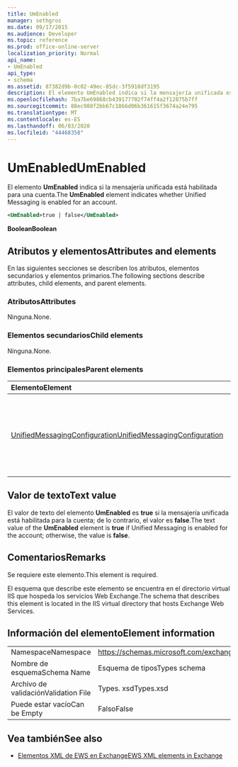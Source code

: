 ```yaml
---
title: UmEnabled
manager: sethgros
ms.date: 09/17/2015
ms.audience: Developer
ms.topic: reference
ms.prod: office-online-server
localization_priority: Normal
api_name:
- UmEnabled
api_type:
- schema
ms.assetid: 87382d9b-0c02-49ec-85dc-3f5918df3195
description: El elemento UmEnabled indica si la mensajería unificada está habilitada para una cuenta.
ms.openlocfilehash: 7ba7be69868cb439177702f74ff4a2f12875b7ff
ms.sourcegitcommit: 88ec988f2bb67c1866d06b361615f3674a24e795
ms.translationtype: MT
ms.contentlocale: es-ES
ms.lasthandoff: 06/03/2020
ms.locfileid: "44468358"
---
```

# <a name="umenabled"></a><span data-ttu-id="29e9e-103">UmEnabled</span><span class="sxs-lookup"><span data-stu-id="29e9e-103">UmEnabled</span></span>

<span data-ttu-id="29e9e-104">El elemento **UmEnabled** indica si la mensajería unificada está habilitada para una cuenta.</span><span class="sxs-lookup"><span data-stu-id="29e9e-104">The **UmEnabled** element indicates whether Unified Messaging is enabled for an account.</span></span> 
  
```XML
<UmEnabled>true | false</UmEnabled>
```

 <span data-ttu-id="29e9e-105">**Boolean**</span><span class="sxs-lookup"><span data-stu-id="29e9e-105">**Boolean**</span></span>
## <a name="attributes-and-elements"></a><span data-ttu-id="29e9e-106">Atributos y elementos</span><span class="sxs-lookup"><span data-stu-id="29e9e-106">Attributes and elements</span></span>

<span data-ttu-id="29e9e-107">En las siguientes secciones se describen los atributos, elementos secundarios y elementos primarios.</span><span class="sxs-lookup"><span data-stu-id="29e9e-107">The following sections describe attributes, child elements, and parent elements.</span></span>
  
### <a name="attributes"></a><span data-ttu-id="29e9e-108">Atributos</span><span class="sxs-lookup"><span data-stu-id="29e9e-108">Attributes</span></span>

<span data-ttu-id="29e9e-109">Ninguna.</span><span class="sxs-lookup"><span data-stu-id="29e9e-109">None.</span></span>
  
### <a name="child-elements"></a><span data-ttu-id="29e9e-110">Elementos secundarios</span><span class="sxs-lookup"><span data-stu-id="29e9e-110">Child elements</span></span>

<span data-ttu-id="29e9e-111">Ninguna.</span><span class="sxs-lookup"><span data-stu-id="29e9e-111">None.</span></span>
  
### <a name="parent-elements"></a><span data-ttu-id="29e9e-112">Elementos principales</span><span class="sxs-lookup"><span data-stu-id="29e9e-112">Parent elements</span></span>

|<span data-ttu-id="29e9e-113">**Elemento**</span><span class="sxs-lookup"><span data-stu-id="29e9e-113">**Element**</span></span>|<span data-ttu-id="29e9e-114">**Descripción**</span><span class="sxs-lookup"><span data-stu-id="29e9e-114">**Description**</span></span>|
|:-----|:-----|
|[<span data-ttu-id="29e9e-115">UnifiedMessagingConfiguration</span><span class="sxs-lookup"><span data-stu-id="29e9e-115">UnifiedMessagingConfiguration</span></span>](unifiedmessagingconfiguration.md) <br/> |<span data-ttu-id="29e9e-116">Contiene información de configuración del servicio para el servicio de mensajería unificada.</span><span class="sxs-lookup"><span data-stu-id="29e9e-116">Contains service configuration information for the Unified Messaging service.</span></span>  <br/> |
   
## <a name="text-value"></a><span data-ttu-id="29e9e-117">Valor de texto</span><span class="sxs-lookup"><span data-stu-id="29e9e-117">Text value</span></span>

<span data-ttu-id="29e9e-118">El valor de texto del elemento **UmEnabled** es **true** si la mensajería unificada está habilitada para la cuenta; de lo contrario, el valor es **false**.</span><span class="sxs-lookup"><span data-stu-id="29e9e-118">The text value of the **UmEnabled** element is **true** if Unified Messaging is enabled for the account; otherwise, the value is **false**.</span></span>
  
## <a name="remarks"></a><span data-ttu-id="29e9e-119">Comentarios</span><span class="sxs-lookup"><span data-stu-id="29e9e-119">Remarks</span></span>

<span data-ttu-id="29e9e-120">Se requiere este elemento.</span><span class="sxs-lookup"><span data-stu-id="29e9e-120">This element is required.</span></span>
  
<span data-ttu-id="29e9e-121">El esquema que describe este elemento se encuentra en el directorio virtual IIS que hospeda los servicios Web Exchange.</span><span class="sxs-lookup"><span data-stu-id="29e9e-121">The schema that describes this element is located in the IIS virtual directory that hosts Exchange Web Services.</span></span>
  
## <a name="element-information"></a><span data-ttu-id="29e9e-122">Información del elemento</span><span class="sxs-lookup"><span data-stu-id="29e9e-122">Element information</span></span>

|||
|:-----|:-----|
|<span data-ttu-id="29e9e-123">Namespace</span><span class="sxs-lookup"><span data-stu-id="29e9e-123">Namespace</span></span>  <br/> |https://schemas.microsoft.com/exchange/services/2006/types  <br/> |
|<span data-ttu-id="29e9e-124">Nombre de esquema</span><span class="sxs-lookup"><span data-stu-id="29e9e-124">Schema Name</span></span>  <br/> |<span data-ttu-id="29e9e-125">Esquema de tipos</span><span class="sxs-lookup"><span data-stu-id="29e9e-125">Types schema</span></span>  <br/> |
|<span data-ttu-id="29e9e-126">Archivo de validación</span><span class="sxs-lookup"><span data-stu-id="29e9e-126">Validation File</span></span>  <br/> |<span data-ttu-id="29e9e-127">Types. xsd</span><span class="sxs-lookup"><span data-stu-id="29e9e-127">Types.xsd</span></span>  <br/> |
|<span data-ttu-id="29e9e-128">Puede estar vacío</span><span class="sxs-lookup"><span data-stu-id="29e9e-128">Can be Empty</span></span>  <br/> |<span data-ttu-id="29e9e-129">Falso</span><span class="sxs-lookup"><span data-stu-id="29e9e-129">False</span></span>  <br/> |
   
## <a name="see-also"></a><span data-ttu-id="29e9e-130">Vea también</span><span class="sxs-lookup"><span data-stu-id="29e9e-130">See also</span></span>



- [<span data-ttu-id="29e9e-131">Elementos XML de EWS en Exchange</span><span class="sxs-lookup"><span data-stu-id="29e9e-131">EWS XML elements in Exchange</span></span>](ews-xml-elements-in-exchange.md)

